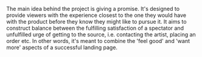 The main idea behind the project is giving a promise. It's designed to provide viewers with the experience closest to the one they would have with the product before they know they might like to pursue it. It aims to construct balance between the fulfilling satisfaction of a spectator and unfulfilled urge of getting to the source, i.e. contacting the artist, placing an order etc. In other words, it's meant to combine the 'feel good' and 'want more' aspects of a successful landing page.
